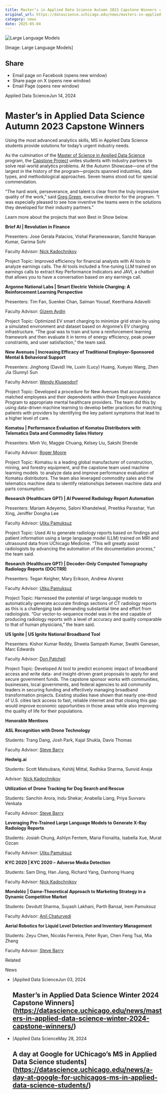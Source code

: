 ```yaml
---
title: Master’s in Applied Data Science Autumn 2023 Capstone Winners – DSI
original_url: https://datascience.uchicago.edu/news/masters-in-applied-data-science-autumn-2023-capstone-winners
category: news
date: 2025-05-04
---
```


![Large Language Models](https://datascience.uchicago.edu/wp-content/uploads/2024/05/LLM-1380x280-1.jpeg)

[Image: Large Language Models]

## Share

* Email page on Facebook (opens new window)
* Share page on X (opens new window)
* Email Page (opens new window)

<!-- Table-like structure detected -->

Applied Data ScienceJun 14, 2024

# Master’s in Applied Data Science Autumn 2023 Capstone Winners

Using the most advanced analytics skills, MS in Applied Data Science students provide solutions for today’s urgent industry needs.

As the culmination of the [Master of Science in Applied Data Science](https://datascience.uchicago.edu/education/masters-programs/ms-in-applied-data-science/) program, the [Capstone Project](https://datascience.uchicago.edu/education/masters-programs/ms-in-applied-data-science/capstone-projects/) unites students with industry partners to solve real-world analytics problems. At the Autumn Showcase—one of the largest in the history of the program—projects spanned industries, data types, and methodological approaches. Seven teams stood out for special commendation.

“The hard work, perseverance, and talent is clear from the truly impressive quality of the work,” said [Greg Green](https://datascience.uchicago.edu/people/greg-green/), executive director for the program. “I was especially pleased to see how inventive the teams were in the solutions they developed for their industry partners.”

Learn more about the projects that won Best in Show below.

**Brief AI | Revolution in Finance**

Presenters: Jose Gerala Palacios, Vishal Parameswaran, Sanchit Narayan Kumar, Garima Sohi

Faculty Advisor: [Nick Kadochnikov](https://datascience.uchicago.edu/people/nick-kadochnikov/)

Project Topic: Improved efficiency for financial analysts with AI tools to analyze earnings calls. The AI tools included a fine-tuning LLM trained on earnings calls to extract Key Performance Indicators and JAVI, a chatbot that allows you to have a conversation based on any earnings call.

**Argonne National Labs | Smart Electric Vehicle Charging: A Reinforcement Learning Perspective**

Presenters: Tim Fan, Suenkei Chan, Salman Yousaf, Keerthana Adavelli

Faculty Advisor: [Gizem Aydin](https://datascience.uchicago.edu/people/gizem-aydim-phd/)

Project Topic: Optimized EV smart charging to minimize grid strain by using a simulated environment and dataset based on Argonne’s EV charging infrastructure. “The goal was to train and tune a reinforcement learning framework and then evaluate it in terms of energy efficiency, peak power constraints, and user satisfaction,” the team said.

**New Avenues | Increasing Efficacy of Traditional Employer-Sponsored Mental & Behavioral Support**

Presenters: Jinghong (David) He, Luxin (Lucy) Huang, Xueyao Wang, Zhen Jia (Sunny) Sun

Faculty Advisor: [Wendy Klusendorf](https://datascience.uchicago.edu/people/wendy-klusendorf-ms/)

Project Topic: Developed a procedure for New Avenues that accurately matched employees and their dependents within their Employee Assistance Program to appropriate mental healthcare providers. The team did this by using data-driven machine learning to develop better practices for matching patients with providers by identifying the key patient symptoms that lead to a higher level of care.

**Komatsu | Performance Evaluation of Komatsu Distributors with Telematics Data and Commodity Sales History**

Presenters: Minh Vo, Maggie Chuang, Kelsey Liu, Sakshi Shende

Faculty Advisor: [Roger Moore](https://datascience.uchicago.edu/people/roger-moore-mba/)

Project Topic: Komatsu is a leading global manufacturer of construction, mining, and forestry equipment, and the capstone team used machine learning models  to analyze data and improve performance evaluation of Komatsu distributors. The team also leveraged commodity sales and the telematics machine data to identify relationships between machine data and parts consumption.

**Research (Healthcare GPT) | AI Powered Radiology Report Automation**

Presenters: Mariam Adeyemo, Saloni Khandelwal, Preetika Parashar, Yun Xing, Jeniffer Dongha Lee

Faculty Advisor: [Utku Pamuksuz](https://datascience.uchicago.edu/people/utku-pamuksuz-phd/)

Project Topic: Used AI to generate radiology reports based on findings and patient information using a large language model (LLM) trained on MRI and ultrasound data from UChicago Medicine. “This will greatly assist radiologists by advancing the automation of the documentation process,” the team said.

**Research (Healthcare GPT) | Decoder-Only Computed Tomography Radiology Reports (DOCTRR)**

Presenters: Tegan Keigher, Mary Erikson, Andrew Alvarez

Faculty Advisor: [Utku Pamuksuz](https://datascience.uchicago.edu/people/utku-pamuksuz-phd/)

Project Topic: Harnessed the potential of large language models to automatically generate accurate findings sections of CT radiology reports as this is a challenging task demanding substantial time and effort from radiologists. “Our vector-to-sequence model was in the end capable of producing radiology reports with a level of accuracy and quality comparable to that of human physicians,” the team said.

**US Ignite | US Ignite National Broadband Tool**

Presenters: Kishor Kumar Reddy, Shweta Sampath Kumar, Swathi Ganesan, Marc Edwards

Faculty Advisor: [Don Patchell](https://datascience.uchicago.edu/people/donald-patchell-mse-mba/)

Project Topic: Developed AI tool to predict economic impact of broadband access and write data- and insight-driven grant proposals to apply for and secure government funds. The capstone sponsor works with communities, businesses, local governments, and federal agencies to aid community leaders in securing funding and effectively managing broadband transformation projects. Existing studies have shown that nearly one-third of U.S. cities lack access to fast, reliable internet and that closing this gap would improve economic opportunities in those areas while also improving the quality of life for their populations.

**Honorable Mentions**

**ASL Recognition with Drone Technology**

Students: Trang Dang, Josh Park, Kajal Shukla, Davis Thomas

Faculty Advisor: [Steve Barry](https://datascience.uchicago.edu/people/stephen-barry/)

**Hedwig.ai**

Students: Scott Matsubara, Kshitij Mittal, Radhika Sharma, Sunvid Aneja

Advisor: [Nick Kadochnikov](https://datascience.uchicago.edu/people/nick-kadochnikov/)

**Utilization of** **Drone Tracking for Dog Search and Rescue**

Students: Sanchin Arora, Indu Shekar, Anabella Liang, Priya Suvvaru Venkata

Faculty Advisor: [Steve Barry](https://datascience.uchicago.edu/people/stephen-barry/)

**Leveraging** **Pre-Trained Large Language Models to Generate X-Ray Radiology Reports**

Students: Josiah Chung, Ashlyn Fentem, Maria Fionalita, Isabella Xue, Murat Ozcan

Faculty Advisor: [Utku Pamuksuz](https://datascience.uchicago.edu/people/utku-pamuksuz-phd/)

**KYC 2020 | KYC 2020 –** **Adverse Media Detection**

Students: Sam Ding, Han Jiang, Richard Yang, Danhong Huang

Faculty Advisor: [Nick Kadochnikov](https://datascience.uchicago.edu/people/nick-kadochnikov/)

**Mondeléz | Game-Theoretical Approach to Marketing Strategy in a Dynamic Competitive Market**

Students: Devdutt Sharma, Suyash Lakhani, Parth Bansal, Irem Pamuksuz

Faculty Advisor: [Anil Chaturvedi](https://datascience.uchicago.edu/people/anil-d-chaturvedi-phd/)

**Aerial Robotics for Liquid Level Detection and Inventory Management**

Students: Zeyu Chen, Nicolás Ferreira, Peter Ryan, Chen Feng Tsai, Mia Zhang

Faculty Advisor: [Steve Barry](https://datascience.uchicago.edu/people/stephen-barry/)

Related

News

* [Applied Data ScienceJun 03, 2024

  ## Master’s in Applied Data Science Winter 2024 Capstone Winners](https://datascience.uchicago.edu/news/masters-in-applied-data-science-winter-2024-capstone-winners/)
* [Applied Data ScienceMay 28, 2024

  ## A day at Google for UChicago’s MS in Applied Data Science students](https://datascience.uchicago.edu/news/a-day-at-google-for-uchicagos-ms-in-applied-data-science-students/)